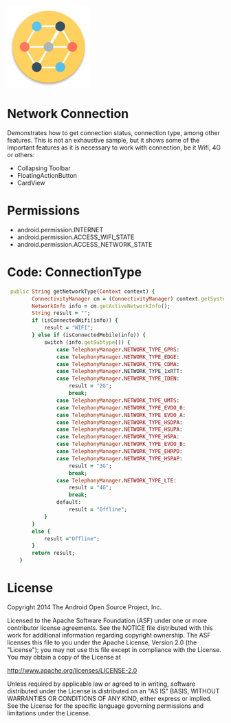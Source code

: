![alt tag](https://github.com/faustocps/connection-manager/blob/master/ic_network_connection.png)

# Network Connection
Demonstrates how to get connection status, connection type, among other features. This is not an exhaustive sample, but it shows some of the important features as it is necessary to work with connection, be it Wifi, 4G or others:

* Collapsing Toolbar
* FloatingActionButton
* CardView

# Permissions

- android.permission.INTERNET
- android.permission.ACCESS_WIFI_STATE
- android.permission.ACCESS_NETWORK_STATE

# Code: ConnectionType

```ruby
 public String getNetworkType(Context context) {
        ConnectivityManager cm = (ConnectivityManager) context.getSystemService(Context.CONNECTIVITY_SERVICE);
        NetworkInfo info = cm.getActiveNetworkInfo();
        String result = "";
        if (isConnectedWifi(info)) {
            result = "WIFI";
        } else if (isConnectedMobile(info)) {
            switch (info.getSubtype()) {
                case TelephonyManager.NETWORK_TYPE_GPRS:
                case TelephonyManager.NETWORK_TYPE_EDGE:
                case TelephonyManager.NETWORK_TYPE_CDMA:
                case TelephonyManager.NETWORK_TYPE_1xRTT:
                case TelephonyManager.NETWORK_TYPE_IDEN:
                    result = "2G";
                    break;
                case TelephonyManager.NETWORK_TYPE_UMTS:
                case TelephonyManager.NETWORK_TYPE_EVDO_0:
                case TelephonyManager.NETWORK_TYPE_EVDO_A:
                case TelephonyManager.NETWORK_TYPE_HSDPA:
                case TelephonyManager.NETWORK_TYPE_HSUPA:
                case TelephonyManager.NETWORK_TYPE_HSPA:
                case TelephonyManager.NETWORK_TYPE_EVDO_B:
                case TelephonyManager.NETWORK_TYPE_EHRPD:
                case TelephonyManager.NETWORK_TYPE_HSPAP:
                    result = "3G";
                    break;
                case TelephonyManager.NETWORK_TYPE_LTE:
                    result = "4G";
                    break;
                default:
                    result = "Offline";
            }
        }
        else {
            result ="Offline";
        }
        return result;
    }
```

# License

Copyright 2014 The Android Open Source Project, Inc.

Licensed to the Apache Software Foundation (ASF) under one or more contributor license agreements. See the NOTICE file distributed with this work for additional information regarding copyright ownership. The ASF licenses this file to you under the Apache License, Version 2.0 (the "License"); you may not use this file except in compliance with the License. You may obtain a copy of the License at

http://www.apache.org/licenses/LICENSE-2.0

Unless required by applicable law or agreed to in writing, software distributed under the License is distributed on an "AS IS" BASIS, WITHOUT WARRANTIES OR CONDITIONS OF ANY KIND, either express or implied. See the License for the specific language governing permissions and limitations under the License.
